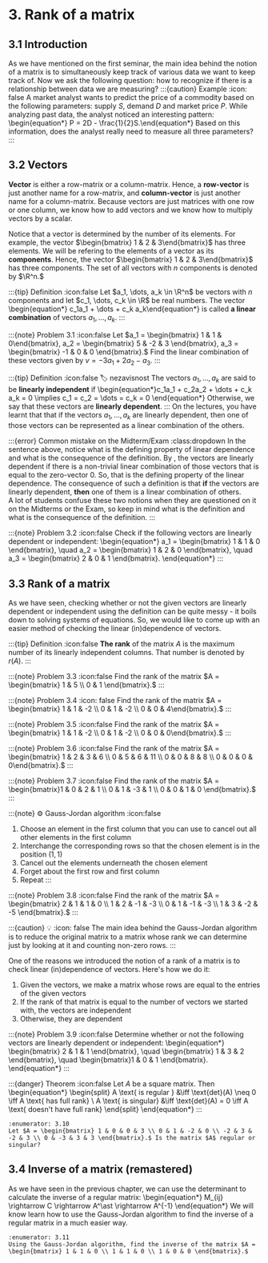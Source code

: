 # 3. Rank of a matrix

## 3.1 Introduction
As we have mentioned on the first seminar, the main idea behind the notion of a matrix is to simultaneously keep track of various data we want to keep track of. Now we ask the following question: how to recognize if there is a relationship between data we are measuring?
:::{caution} Example
:icon: false
A market analyst wants to predict the price of a commodity based on the following parameters: supply $S$, demand $D$ and market price $P$. While analyzing past data, the analyst noticed an interesting pattern:
\begin{equation*} P = 2D - \frac{1}{2}S.\end{equation*}
Based on this information, does the analyst really need to measure all three parameters?
:::
## 3.2 Vectors
**Vector** is either a row-matrix or a column-matrix. Hence, a **row-vector** is just another name for a row-matrix, and **column-vector** is just another name for a column-matrix. Because vectors are just matrices with one row or one column, we know how to add vectors and we know how to multiply vectors by a scalar. 

Notice that a vector is determined by the number of its elements. For example, the vector $\begin{bmatrix} 1 & 2 & 3\end{bmatrix}$ has three elements. We will be refering to the elements of a vector as its **components**. Hence, the vector $\begin{bmatrix} 1 & 2 & 3\end{bmatrix}$ has three components. The set of all vectors with $n$ components is denoted by $\R^n.$

:::{tip} Definition
:icon:false
Let $a_1, \dots, a_k \in \R^n$ be vectors with $n$ components and let $c_1, \dots, c_k \in \R$ be real numbers. The vector
\begin{equation*} c_1a_1 + \dots + c_k a_k\end{equation*}
is called **a linear combination** of vectors $a_1, \dots, a_k.$
:::

:::{note} Problem 3.1
:icon:false
Let $a_1 = \begin{bmatrix} 1 & 1 & 0\end{bmatrix}, a_2 = \begin{bmatrix} 5 & -2 & 3 \end{bmatrix}, a_3 = \begin{bmatrix} -1 & 0 & 0 \end{bmatrix}.$ Find the linear combination of these vectors given by $v = -3a_1+2a_2-a_3.$
:::


:::{tip} Definition
:icon:false
:label: nezavisnost
The vectors $a_1, \dots, a_k$ are said to be **linearly independent** if 
\begin{equation*}c_1a_1 + c_2a_2 + \dots + c_k a_k = 0 \implies c_1 = c_2 = \dots = c_k = 0 \end{equation*}
Otherwise, we say that these vectors are **linearly dependent**.
:::
On the lectures, you have learnt that that if the vectors $a_1, \dots, a_k$ are linearly dependent, then one of those vectors can be represented as a linear combination of the others.

:::{error} Common mistake on the Midterm/Exam
:class:dropdown
In the sentence above, notice what is the defining property of linear dependence and what is the consequence of the definition. By [](#nezavisnost), the vectors are linearly dependent if there is a non-trivial linear combination of those vectors that is equal to the zero-vector $0$. So, that is the defining property of the linear dependence. The consequence of such a definition is that **if** the vectors are linearly dependent, **then** one of them is a linear combination of others. \
A lot of students confuse these two notions when they are questioned on it on the Midterms or the Exam, so keep in mind what is the definition and what is the consequence of the definition.
:::

:::{note} Problem 3.2
:icon:false
Check if the following vectors are linearly dependent or independent:
\begin{equation*} a_1 = \begin{bmatrix}  1 & 1 & 0 \end{bmatrix}, \quad a_2 = \begin{bmatrix} 1 & 2 & 0 \end{bmatrix}, \quad a_3 = \begin{bmatrix} 2 & 0 & 1 \end{bmatrix}. \end{equation*}
:::

## 3.3 Rank of a matrix
As we have seen, checking whether or not the given vectors are linearly dependent or independent using the definition can be quite messy - it boils down to solving systems of equations. So, we would like to come up with an easier method of checking the linear (in)dependence of vectors.

:::{tip} Definition
:icon:false
**The rank** of the matrix $A$ is the maximum number of its linearly independent columns. That number is denoted by $r(A).$
:::

:::{note} Problem 3.3
:icon:false
Find the rank of the matrix $A = \begin{bmatrix} 1 & 5 \\ 0 & 1 \end{bmatrix}.$
:::

:::{note} Problem 3.4
:icon: false
Find the rank of the matrix $A = \begin{bmatrix} 1 & 1 & -2 \\ 0 & 1 & -2 \\ 0 & 0 & 4\end{bmatrix}.$
:::

:::{note} Problem 3.5
:icon:false
Find the rank of the matrix $A = \begin{bmatrix} 1 & 1 & -2 \\ 0 & 1 & -2 \\ 0 & 0 & 0\end{bmatrix}.$
:::

:::{note} Problem 3.6
:icon:false
Find the rank of the matrix $A = \begin{bmatrix} 1 & 2 & 3 & 6 \\ 0 & 5 & 6 & 11 \\ 0 & 0 & 8 & 8 \\ 0 & 0 & 0 & 0\end{bmatrix}.$
:::

:::{note} Problem 3.7
:icon:false
Find the rank of the matrix $A = \begin{bmatrix}1 & 0 & 2 & 1 \\ 0 & 1 & -3 & 1 \\ 0 & 0 & 1 & 0 \end{bmatrix}.$
:::

:::{note} ⚙️ Gauss-Jordan algorithm
:icon:false
1. Choose an element in the first column that you can use to cancel out all other elements in the first column
2. Interchange the corresponding rows so that the chosen element is in the position $(1,1)$
3. Cancel out the elements underneath the chosen element
4. Forget about the first row and first column
5. Repeat
:::

:::{note} Problem 3.8
:icon:false
Find the rank of the matrix $A = \begin{bmatrix} 2 & 1 & 1 & 0 \\ 1 & 2 & -1 & -3 \\ 0 & 1 & -1 & -3 \\ 1 & 3 & -2 & -5 \end{bmatrix}.$
:::

:::{caution} 💡 
:icon: false
The main idea behind the Gauss-Jordan algorithm is to reduce the original matrix to a matrix whose rank we can determine just by looking at it and counting non-zero rows.
:::

One of the reasons we introduced the notion of a rank of a matrix is to check linear (in)dependence of vectors. Here's how we do it:
1. Given the vectors, we make a matrix whose rows are equal to the entries of the given vectors
2. If the rank of that matrix is equal to the number of vectors we started with, the vectors are independent
3. Otherwise, they are dependent

:::{note} Problem 3.9
:icon:false
Determine whether or not the following vectors are linearly dependent or independent:
\begin{equation*} \begin{bmatrix} 2 & 1 & 1 \end{bmatrix}, \quad \begin{bmatrix} 1 & 3 & 2 \end{bmatrix}, \quad \begin{bmatrix}1 & 0 & 1 \end{bmatrix}. \end{equation*}
:::

:::{danger} Theorem
:icon:false
Let $A$ be a square matrix. Then
\begin{equation*}
\begin{split}
A \text{ is regular } &\iff \text{det}(A) \neq 0 \iff A \text{ has full rank} \\
A \text{ is singular} &\iff \text{det}(A) = 0 \iff A \text{ doesn't have full rank}
\end{split}
\end{equation*}
:::

```{exercise}
:enumerator: 3.10
Let $A = \begin{bmatrix} 1 & 0 & 0 & 3 \\ 0 & 1 & -2 & 0 \\ -2 & 3 & -2 & 3 \\ 0 & -3 & 3 & 3 \end{bmatrix}.$ Is the matrix $A$ regular or singular?
```

## 3.4 Inverse of a matrix (remastered)
As we have seen in the previous chapter, we can use the determinant to calculate the inverse of a regular matrix:
\begin{equation*} M_{ij} \rightarrow C \rightarrow A^\ast \rightarrow A^{-1} \end{equation*}
We will know learn how to use the Gauss-Jordan algorithm to find the inverse of a regular matrix in a much easier way.
```{exercise}
:enumerator: 3.11
Using the Gauss-Jordan algorithm, find the inverse of the matrix $A = \begin{bmatrix} 1 & 1 & 0 \\ 1 & 1 & 0 \\ 1 & 0 & 0 \end{bmatrix}.$
```